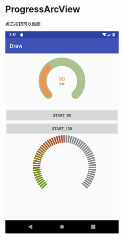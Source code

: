 # ProgressArcView
点击按钮可以动画  

 ![image](https://github.com/Wqymai/ProgressArcView/blob/master/Screenshot_1537948290.png)
